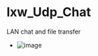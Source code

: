 lxw_Udp_Chat
============

LAN chat and file transfer


* ![image](https://raw.github.com/lxw0109/lxw_Udp_Chat/blob/master/form.jpg)
